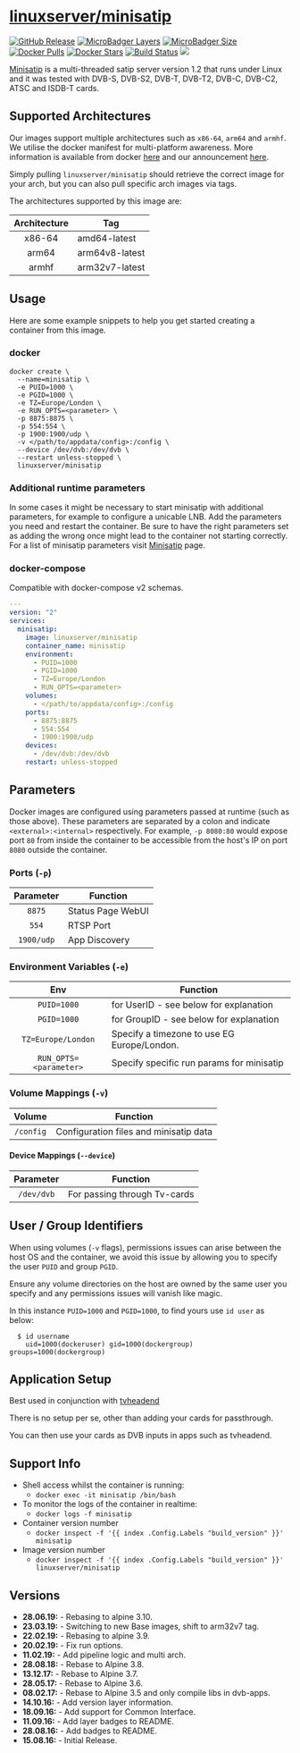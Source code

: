 # [linuxserver/minisatip](https://github.com/linuxserver/docker-minisatip)

[![GitHub Release](https://img.shields.io/github/release/linuxserver/docker-minisatip.svg?style=flat-square&color=E68523)](https://github.com/linuxserver/docker-minisatip/releases)
[![MicroBadger Layers](https://img.shields.io/microbadger/layers/linuxserver/minisatip.svg?style=flat-square&color=E68523)](https://microbadger.com/images/linuxserver/minisatip "Get your own version badge on microbadger.com")
[![MicroBadger Size](https://img.shields.io/microbadger/image-size/linuxserver/minisatip.svg?style=flat-square&color=E68523)](https://microbadger.com/images/linuxserver/minisatip "Get your own version badge on microbadger.com")
[![Docker Pulls](https://img.shields.io/docker/pulls/linuxserver/minisatip.svg?style=flat-square&color=E68523)](https://hub.docker.com/r/linuxserver/minisatip/minisatip)
[![Docker Stars](https://img.shields.io/docker/stars/linuxserver/minisatip.svg?style=flat-square&color=E68523)](https://hub.docker.com/r/linuxserver/minisatip/minisatip)
[![Build Status](https://ci.linuxserver.io/view/all/job/Docker-Pipeline-Builders/job/docker-minisatip/job/master/badge/icon?style=flat-square)](https://ci.linuxserver.io/job/Docker-Pipeline-Builders/job/docker-minisatip/job/master/)
[![](https://lsio-ci.ams3.digitaloceanspaces.com/linuxserver/minisatip/latest/badge.svg)](https://lsio-ci.ams3.digitaloceanspaces.com/linuxserver/minisatip/latest/index.html)

[Minisatip](https://github.com/catalinii/minisatip) is a multi-threaded satip server version 1.2 that runs under Linux and it was tested with DVB-S, DVB-S2, DVB-T, DVB-T2, DVB-C, DVB-C2, ATSC and ISDB-T cards.

## Supported Architectures

Our images support multiple architectures such as `x86-64`, `arm64` and `armhf`. We utilise the docker manifest for multi-platform awareness. More information is available from docker [here](https://github.com/docker/distribution/blob/master/docs/spec/manifest-v2-2.md#manifest-list) and our announcement [here](https://blog.linuxserver.io/2019/02/21/the-lsio-pipeline-project/).

Simply pulling `linuxserver/minisatip` should retrieve the correct image for your arch, but you can also pull specific arch images via tags.

The architectures supported by this image are:

| Architecture | Tag |
| :----: | --- |
| x86-64 | amd64-latest |
| arm64 | arm64v8-latest |
| armhf | arm32v7-latest |


## Usage

Here are some example snippets to help you get started creating a container from this image.

### docker

```
docker create \
  --name=minisatip \
  -e PUID=1000 \
  -e PGID=1000 \
  -e TZ=Europe/London \
  -e RUN_OPTS=<parameter> \
  -p 8875:8875 \
  -p 554:554 \
  -p 1900:1900/udp \
  -v </path/to/appdata/config>:/config \
  --device /dev/dvb:/dev/dvb \
  --restart unless-stopped \
  linuxserver/minisatip
```

### Additional runtime parameters

In some cases it might be necessary to start minisatip with additional parameters, for example to configure a unicable LNB. Add the parameters you need and restart the container. Be sure to have the right parameters set as adding the wrong once might lead to the container not starting correctly.
For a list of minisatip parameters visit [Minisatip](https://github.com/catalinii/minisatip) page.


### docker-compose

Compatible with docker-compose v2 schemas.

```yaml
---
version: "2"
services:
  minisatip:
    image: linuxserver/minisatip
    container_name: minisatip
    environment:
      - PUID=1000
      - PGID=1000
      - TZ=Europe/London
      - RUN_OPTS=<parameter>
    volumes:
      - </path/to/appdata/config>:/config
    ports:
      - 8875:8875
      - 554:554
      - 1900:1900/udp
    devices:
      - /dev/dvb:/dev/dvb
    restart: unless-stopped
```

## Parameters

Docker images are configured using parameters passed at runtime (such as those above). These parameters are separated by a colon and indicate `<external>:<internal>` respectively. For example, `-p 8080:80` would expose port `80` from inside the container to be accessible from the host's IP on port `8080` outside the container.

### Ports (`-p`)

| Parameter | Function |
| :----: | --- |
| `8875` | Status Page WebUI |
| `554` | RTSP Port |
| `1900/udp` | App Discovery |


### Environment Variables (`-e`)

| Env | Function |
| :----: | --- |
| `PUID=1000` | for UserID - see below for explanation |
| `PGID=1000` | for GroupID - see below for explanation |
| `TZ=Europe/London` | Specify a timezone to use EG Europe/London. |
| `RUN_OPTS=<parameter>` | Specify specific run params for minisatip |

### Volume Mappings (`-v`)

| Volume | Function |
| :----: | --- |
| `/config` | Configuration files and minisatip data |

#### Device Mappings (`--device`)
| Parameter | Function |
| :-----:   | --- |
| `/dev/dvb` | For passing through Tv-cards |


## User / Group Identifiers

When using volumes (`-v` flags), permissions issues can arise between the host OS and the container, we avoid this issue by allowing you to specify the user `PUID` and group `PGID`.

Ensure any volume directories on the host are owned by the same user you specify and any permissions issues will vanish like magic.

In this instance `PUID=1000` and `PGID=1000`, to find yours use `id user` as below:

```
  $ id username
    uid=1000(dockeruser) gid=1000(dockergroup) groups=1000(dockergroup)
```

## Application Setup

Best used in conjunction with [tvheadend](https://github.com/linuxserver/docker-tvheadend)

There is no setup per se, other than adding your cards for passthrough.

You can then use your cards as DVB inputs in apps such as tvheadend.



## Support Info

* Shell access whilst the container is running:
  * `docker exec -it minisatip /bin/bash`
* To monitor the logs of the container in realtime:
  * `docker logs -f minisatip`
* Container version number
  * `docker inspect -f '{{ index .Config.Labels "build_version" }}' minisatip`
* Image version number
  * `docker inspect -f '{{ index .Config.Labels "build_version" }}' linuxserver/minisatip`

## Versions

* **28.06.19:** - Rebasing to alpine 3.10.
* **23.03.19:** - Switching to new Base images, shift to arm32v7 tag.
* **22.02.19:** - Rebasing to alpine 3.9.
* **20.02.19:** - Fix run options.
* **11.02.19:** - Add pipeline logic and multi arch.
* **28.08.18:** - Rebase to Alpine 3.8.
* **13.12.17:** - Rebase to Alpine 3.7.
* **28.05.17:** - Rebase to Alpine 3.6.
* **08.02.17:** - Rebase to Alpine 3.5 and only compile libs in dvb-apps.
* **14.10.16:** - Add version layer information.
* **18.09.16:** - Add support for Common Interface.
* **11.09.16:** - Add layer badges to README.
* **28.08.16:** - Add badges to README.
* **15.08.16:** - Initial Release.
